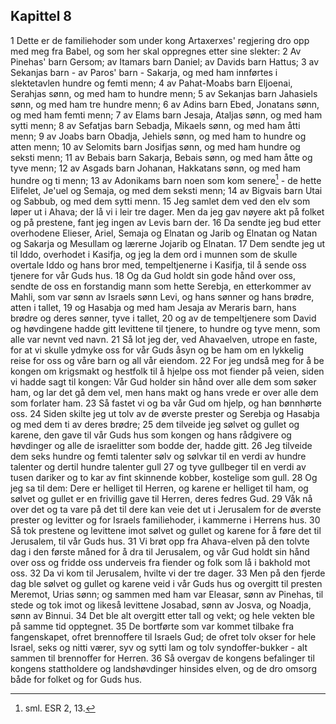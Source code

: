 ## Kapittel 8

1 Dette er de familiehoder som under kong Artaxerxes' regjering dro opp med meg fra Babel, og som her skal oppregnes etter sine slekter:
2 Av Pinehas' barn Gersom; av Itamars barn Daniel; av Davids barn Hattus;
3 av Sekanjas barn - av Paros' barn - Sakarja, og med ham innførtes i slektetavlen hundre og femti menn;
4 av Pahat-Moabs barn Eljoenai, Serahjas sønn, og med ham to hundre menn;
5 av Sekanjas barn Jahasiels sønn, og med ham tre hundre menn;
6 av Adins barn Ebed, Jonatans sønn, og med ham femti menn;
7 av Elams barn Jesaja, Ataljas sønn, og med ham sytti menn;
8 av Sefatjas barn Sebadja, Mikaels sønn, og med ham åtti menn;
9 av Joabs barn Obadja, Jehiels sønn, og med ham to hundre og atten menn;
10 av Selomits barn Josifjas sønn, og med ham hundre og seksti menn;
11 av Bebais barn Sakarja, Bebais sønn, og med ham åtte og tyve menn;
12 av Asgads barn Johanan, Hakkatans sønn, og med ham hundre og ti menn;
13 av Adonikams barn noen som kom senere[^1] - de hette Elifelet, Je'uel og Semaja, og med dem seksti menn;
14 av Bigvais barn Utai og Sabbub, og med dem sytti menn.
15 Jeg samlet dem ved den elv som løper ut i Ahava; der lå vi i leir tre dager. Men da jeg gav nøyere akt på folket og på prestene, fant jeg ingen av Levis barn der.
16 Da sendte jeg bud etter overhodene Elieser, Ariel, Semaja og Elnatan og Jarib og Elnatan og Natan og Sakarja og Mesullam og lærerne Jojarib og Elnatan.
17 Dem sendte jeg ut til Iddo, overhodet i Kasifja, og jeg la dem ord i munnen som de skulle overtale Iddo og hans bror med, tempeltjenerne i Kasifja, til å sende oss tjenere for vår Guds hus.
18 Og da Gud holdt sin gode hånd over oss, sendte de oss en forstandig mann som hette Serebja, en etterkommer av Mahli, som var sønn av Israels sønn Levi, og hans sønner og hans brødre, atten i tallet,
19 og Hasabja og med ham Jesaja av Meraris barn, hans brødre og deres sønner, tyve i tallet,
20 og av de tempeltjenere som David og høvdingene hadde gitt levittene til tjenere, to hundre og tyve menn, som alle var nevnt ved navn.
21 Så lot jeg der, ved Ahavaelven, utrope en faste, for at vi skulle ydmyke oss for vår Guds åsyn og be ham om en lykkelig reise for oss og våre barn og all vår eiendom.
22 For jeg undså meg for å be kongen om krigsmakt og hestfolk til å hjelpe oss mot fiender på veien, siden vi hadde sagt til kongen: Vår Gud holder sin hånd over alle dem som søker ham, og lar det gå dem vel, men hans makt og hans vrede er over alle dem som forlater ham.
23 Så fastet vi og ba vår Gud om hjelp, og han bønnhørte oss.
24 Siden skilte jeg ut tolv av de øverste prester og Serebja og Hasabja og med dem ti av deres brødre;
25 dem tilveide jeg sølvet og gullet og karene, den gave til vår Guds hus som kongen og hans rådgivere og høvdinger og alle de israelitter som bodde der, hadde gitt.
26 Jeg tilveide dem seks hundre og femti talenter sølv og sølvkar til en verdi av hundre talenter og dertil hundre talenter gull
27 og tyve gullbeger til en verdi av tusen dariker og to kar av fint skinnende kobber, kostelige som gull.
28 Og jeg sa til dem: Dere er helliget til Herren, og karene er helliget til ham, og sølvet og gullet er en frivillig gave til Herren, deres fedres Gud.
29 Våk nå over det og ta vare på det til dere kan veie det ut i Jerusalem for de øverste prester og levitter og for Israels familiehoder, i kammerne i Herrens hus.
30 Så tok prestene og levittene imot sølvet og gullet og karene for å føre det til Jerusalem, til vår Guds hus.
31 Vi brøt opp fra Ahava-elven på den tolvte dag i den første måned for å dra til Jerusalem, og vår Gud holdt sin hånd over oss og fridde oss underveis fra fiender og folk som lå i bakhold mot oss.
32 Da vi kom til Jerusalem, hvilte vi der tre dager.
33 Men på den fjerde dag ble sølvet og gullet og karene veid i vår Guds hus og overgitt til presten Meremot, Urias sønn; og sammen med ham var Eleasar, sønn av Pinehas, til stede og tok imot og likeså levittene Josabad, sønn av Josva, og Noadja, sønn av Binnui.
34 Det ble alt overgitt etter tall og vekt; og hele vekten ble på samme tid opptegnet.
35 De bortførte som var kommet tilbake fra fangenskapet, ofret brennoffere til Israels Gud; de ofret tolv okser for hele Israel, seks og nitti værer, syv og sytti lam og tolv syndoffer-bukker - alt sammen til brennoffer for Herren.
36 Så overgav de kongens befalinger til kongens stattholdere og landshøvdinger hinsides elven, og de dro omsorg både for folket og for Guds hus.

[^1]:  sml. ESR 2, 13.
